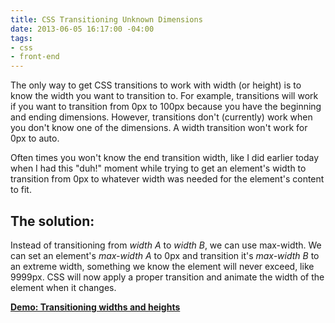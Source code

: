 ```yaml
---
title: CSS Transitioning Unknown Dimensions
date: 2013-06-05 16:17:00 -04:00
tags:
- css
- front-end
---
```


The only way to get CSS transitions to work with width (or height) is to know the width you want to transition to. For example, transitions will work if you want to transition from 0px to 100px because you have the beginning and ending dimensions. However, transitions don't (currently) work when you don't know one of the dimensions. A width transition won't work for 0px to auto.

Often times you won't know the end transition width, like I did earlier today when I had this "duh!" moment while trying to get an element's width to transition from 0px to whatever width was needed for the element's content to fit.

## The solution:

Instead of transitioning from <em>width A</em> to <em>width B</em>, we can use max-width. We can set an element's <em>max-width A</em> to 0px and transition it's <em>max-width B</em> to an extreme width, something we know the element will never exceed, like 9999px. CSS will now apply a proper transition and animate the width of the element when it changes.

<a href="http://jsfiddle.net/EqFsy/4/" target="_blank"><strong>Demo: Transitioning widths and heights</strong></a>
